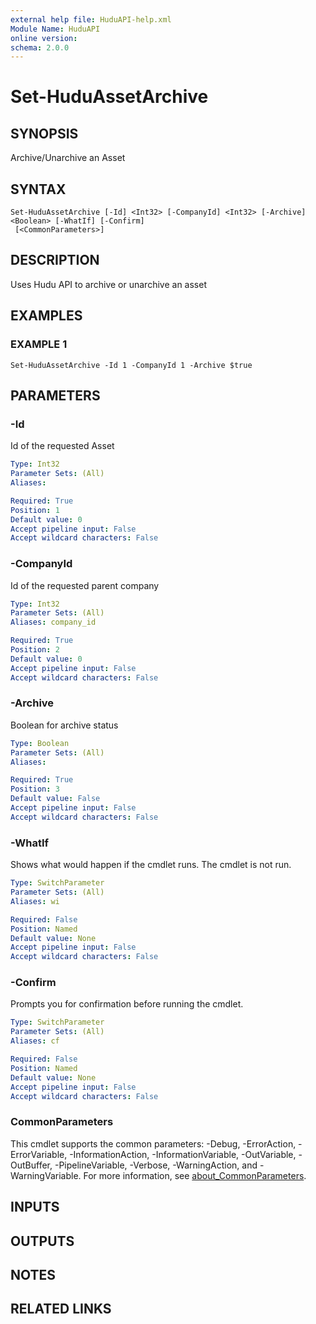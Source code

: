 ```yaml
---
external help file: HuduAPI-help.xml
Module Name: HuduAPI
online version:
schema: 2.0.0
---
```


# Set-HuduAssetArchive

## SYNOPSIS
Archive/Unarchive an Asset

## SYNTAX

```
Set-HuduAssetArchive [-Id] <Int32> [-CompanyId] <Int32> [-Archive] <Boolean> [-WhatIf] [-Confirm]
 [<CommonParameters>]
```

## DESCRIPTION
Uses Hudu API to archive or unarchive an asset

## EXAMPLES

### EXAMPLE 1
```
Set-HuduAssetArchive -Id 1 -CompanyId 1 -Archive $true
```

## PARAMETERS

### -Id
Id of the requested Asset

```yaml
Type: Int32
Parameter Sets: (All)
Aliases:

Required: True
Position: 1
Default value: 0
Accept pipeline input: False
Accept wildcard characters: False
```

### -CompanyId
Id of the requested parent company

```yaml
Type: Int32
Parameter Sets: (All)
Aliases: company_id

Required: True
Position: 2
Default value: 0
Accept pipeline input: False
Accept wildcard characters: False
```

### -Archive
Boolean for archive status

```yaml
Type: Boolean
Parameter Sets: (All)
Aliases:

Required: True
Position: 3
Default value: False
Accept pipeline input: False
Accept wildcard characters: False
```

### -WhatIf
Shows what would happen if the cmdlet runs.
The cmdlet is not run.

```yaml
Type: SwitchParameter
Parameter Sets: (All)
Aliases: wi

Required: False
Position: Named
Default value: None
Accept pipeline input: False
Accept wildcard characters: False
```

### -Confirm
Prompts you for confirmation before running the cmdlet.

```yaml
Type: SwitchParameter
Parameter Sets: (All)
Aliases: cf

Required: False
Position: Named
Default value: None
Accept pipeline input: False
Accept wildcard characters: False
```

### CommonParameters
This cmdlet supports the common parameters: -Debug, -ErrorAction, -ErrorVariable, -InformationAction, -InformationVariable, -OutVariable, -OutBuffer, -PipelineVariable, -Verbose, -WarningAction, and -WarningVariable. For more information, see [about_CommonParameters](http://go.microsoft.com/fwlink/?LinkID=113216).

## INPUTS

## OUTPUTS

## NOTES

## RELATED LINKS
